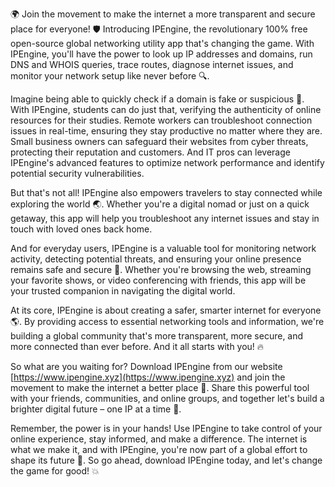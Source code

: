 🌍 Join the movement to make the internet a more transparent and secure place for everyone! 🛡️ Introducing IPEngine, the revolutionary 100% free open-source global networking utility app that's changing the game. With IPEngine, you'll have the power to look up IP addresses and domains, run DNS and WHOIS queries, trace routes, diagnose internet issues, and monitor your network setup like never before 🔍.

Imagine being able to quickly check if a domain is fake or suspicious 🚀. With IPEngine, students can do just that, verifying the authenticity of online resources for their studies. Remote workers can troubleshoot connection issues in real-time, ensuring they stay productive no matter where they are. Small business owners can safeguard their websites from cyber threats, protecting their reputation and customers. And IT pros can leverage IPEngine's advanced features to optimize network performance and identify potential security vulnerabilities.

But that's not all! IPEngine also empowers travelers to stay connected while exploring the world 🌏. Whether you're a digital nomad or just on a quick getaway, this app will help you troubleshoot any internet issues and stay in touch with loved ones back home.

And for everyday users, IPEngine is a valuable tool for monitoring network activity, detecting potential threats, and ensuring your online presence remains safe and secure 📡. Whether you're browsing the web, streaming your favorite shows, or video conferencing with friends, this app will be your trusted companion in navigating the digital world.

At its core, IPEngine is about creating a safer, smarter internet for everyone 🌎. By providing access to essential networking tools and information, we're building a global community that's more transparent, more secure, and more connected than ever before. And it all starts with you! 🔥

So what are you waiting for? Download IPEngine from our website [https://www.ipengine.xyz](https://www.ipengine.xyz) and join the movement to make the internet a better place 🌟. Share this powerful tool with your friends, communities, and online groups, and together let's build a brighter digital future – one IP at a time 🔔.

Remember, the power is in your hands! Use IPEngine to take control of your online experience, stay informed, and make a difference. The internet is what we make it, and with IPEngine, you're now part of a global effort to shape its future 🌟. So go ahead, download IPEngine today, and let's change the game for good! 💥